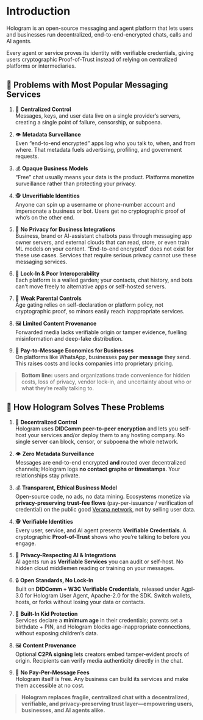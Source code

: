 # Introduction

Hologram is an open-source messaging and agent platform that lets users and businesses run decentralized, end-to-end-encrypted chats, calls and AI agents.

Every agent or service proves its identity with verifiable credentials, giving users cryptographic Proof-of-Trust instead of relying on centralized platforms or intermediaries.

## 🚨 Problems with Most Popular Messaging Services

1. 🏢 **Centralized Control**  
   Messages, keys, and user data live on a single provider’s servers, creating a single point of failure, censorship, or subpoena.

2. 👁️ **Metadata Surveillance**  
   Even “end-to-end encrypted” apps log who you talk to, when, and from where. That metadata fuels advertising, profiling, and government requests.

3. 💰 **Opaque Business Models**  
   “Free” chat usually means your data is the product. Platforms monetize surveillance rather than protecting your privacy.

4. 🕵️ **Unverifiable Identities**  
   Anyone can spin up a username or phone-number account and impersonate a business or bot. Users get no cryptographic proof of who’s on the other end.

5. 🤖 **No Privacy for Business Integrations**  
   Business, brand or AI-assistant chatbots pass through messaging app owner servers, and external clouds that can read, store, or even train ML models on your content. “End-to-end encrypted” does not exist for these use cases. Services that require serious privacy cannot use these messaging services.

6. 🚫 **Lock-In & Poor Interoperability**  
   Each platform is a walled garden; your contacts, chat history, and bots can’t move freely to alternative apps or self-hosted servers.

7. 🚸 **Weak Parental Controls**  
   Age gating relies on self-declaration or platform policy, not cryptographic proof, so minors easily reach inappropriate services.

8. 🖼️ **Limited Content Provenance**  
   Forwarded media lacks verifiable origin or tamper evidence, fuelling misinformation and deep-fake distribution.

9. 💸 **Pay-to-Message Economics for Businesses**  
   On platforms like WhatsApp, businesses **pay per message** they send. This raises costs and locks companies into proprietary pricing.

> **Bottom line:** users and organizations trade convenience for hidden costs, loss of privacy, vendor lock-in, and uncertainty about who or what they’re really talking to.

## 🌟 How Hologram Solves These Problems

1. 🏢 **Decentralized Control**  
   Hologram uses **DIDComm peer-to-peer encryption** and lets you self-host your services and/or deploy them to any hosting company. No single server can block, censor, or subpoena the whole network.

2. 👁️ **Zero Metadata Surveillance**  
   Messages are end-to-end encrypted **and** routed over decentralized channels; Hologram logs **no contact graphs or timestamps**. Your relationships stay private.

3. 💰 **Transparent, Ethical Business Model**  
   Open-source code, no ads, no data mining. Ecosystems monetize via **privacy-preserving trust-fee flows** (pay-per-issuance / verification of credential) on the public good [Verana network](https://verana.io), not by selling user data.

4. 🕵️ **Verifiable Identities**  
   Every user, service, and AI agent presents **Verifiable Credentials**. A cryptographic **Proof-of-Trust** shows who you’re talking to before you engage.

5. 🤖 **Privacy-Respecting AI & Integrations**  
   AI agents run as **Verifiable Services** you can audit or self-host. No hidden cloud middlemen reading or training on your messages.

6. 🔒 **Open Standards, No Lock-In**  
   Built on **DIDComm + W3C Verifiable Credentials**, released under Agpl-3.0 for Hologram User Agent, Apache-2.0 for the SDK. Switch wallets, hosts, or forks without losing your data or contacts.

7. 🚸 **Built-In Kid Protection**  
   Services declare a **minimum age** in their credentials; parents set a birthdate + PIN, and Hologram blocks age-inappropriate connections, without exposing children’s data.

8. 🖼️ **Content Provenance**  
   Optional **C2PA signing** lets creators embed tamper-evident proofs of origin. Recipients can verify media authenticity directly in the chat.

9. 💸 **No Pay-Per-Message Fees**  
   Hologram itself is free. Any business can build its services and make them accessible at no cost.

> **Hologram replaces fragile, centralized chat with a decentralized, verifiable, and privacy-preserving trust layer—empowering users, businesses, and AI agents alike.**







